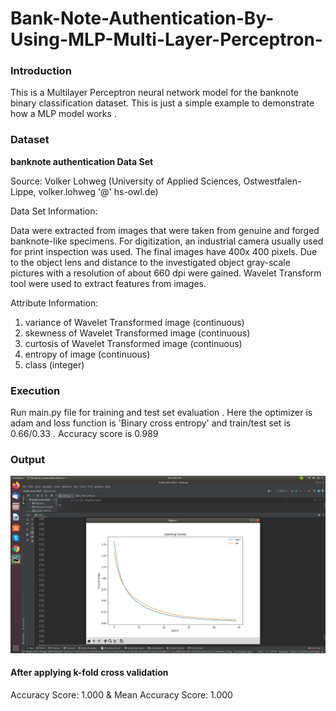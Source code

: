 # Bank-Note-Authentication-By-Using-MLP-Multi-Layer-Perceptron-
### Introduction
This is a Multilayer Perceptron neural network model for the banknote binary classification dataset.
This is just a simple example to demonstrate how a MLP model works .

### Dataset
<b> banknote authentication Data Set </b>

Source:
Volker Lohweg (University of Applied Sciences, Ostwestfalen-Lippe, volker.lohweg '@' hs-owl.de)

Data Set Information:

Data were extracted from images that were taken from genuine and forged banknote-like specimens. For digitization, an industrial camera usually used for print inspection was used. The final images have 400x 400 pixels. Due to the object lens and distance to the investigated object gray-scale pictures with a resolution of about 660 dpi were gained. Wavelet Transform tool were used to extract features from images.


Attribute Information:

1. variance of Wavelet Transformed image (continuous)
2. skewness of Wavelet Transformed image (continuous)
3. curtosis of Wavelet Transformed image (continuous)
4. entropy of image (continuous)
5. class (integer)

### Execution
Run main.py file for training and test set evaluation .
Here the optimizer is adam and loss function is 'Binary cross entropy' and train/test set is 0.66/0.33 .
Accuracy score is 0.989

### Output 
![image](https://github.com/ask-santosh/Bank-Note-Authentication-By-Using-MLP-Multi-Layer-Perception-/blob/main/Screenshot%20from%202021-08-01%2022-13-56.png)

#### After applying k-fold cross validation
Accuracy Score: 1.000 & 
Mean Accuracy Score: 1.000 
